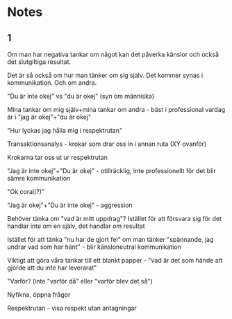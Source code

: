 # Notes

## 1

Om man har negativa tankar om något kan det påverka känslor och också det slutgiltiga resultat.

Det är så också om hur man tänker om sig själv. Det kommer synas i kommunikation. Och om andra.

"Du är inte okej" vs "du är okej" (syn om människa)

Mina tankar om mig själv+mina tankar om andra - bäst i professional vardag är i "jag är okej"+"du är okej"

"Hur lyckas jag hålla mig i respektrutan"

Transaktionsanalys - krokar som drar oss in i annan ruta (XY ovanför)

Krokarna tar oss ut ur respektrutan

"Jag är inte okej"+"Du är okej" - otillräcklig, inte professionellt för det blir sämre kommunikation

"Ok coral(?)"

"Jag är okej"+"Du är inte okej" - aggression

Behöver tänka om "vad är mitt uppdrag"? Istället för att försvara sig för det handlar inte om en själv, det handlar om resultat

Istället för att tänka "nu har de gjort fel" om man tänker "spännande, jag undrar vad som har hänt" - blir känsloneutral kommunikation

Viktigt att göra våra tankar till ett blankt papper - "vad är det som hände att gjorde att du inte har leverarat"

"Varför? (inte "varför då" eller "varför blev det så")

Nyfikna, öppna frågor

Respektrutan - visa respekt utan antagningar
